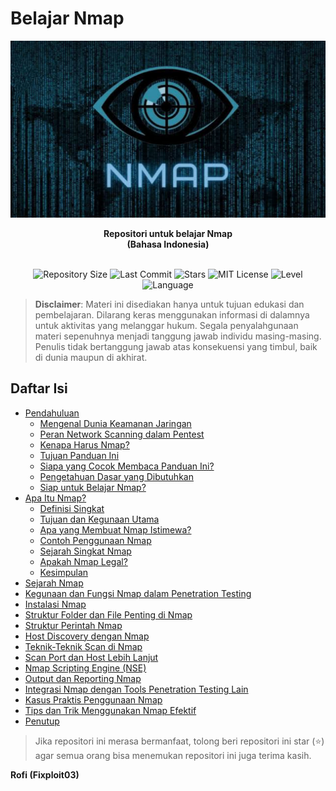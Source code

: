 # Belajar Nmap

![](https://github.com/fixploit03/Belajar-Nmap/blob/main/img/nmap.jpg)

<div align="center">
  <b>Repositori untuk belajar Nmap</b>
</div>

<div align="center">
  <b>(Bahasa Indonesia)</b>
</div><br>

<p align="center">
  <img src="https://img.shields.io/github/repo-size/fixploit03/Belajar-Nmap?label=Repository%20Size" alt="Repository Size">
  <img src="https://img.shields.io/github/last-commit/fixploit03/Belajar-Nmap?label=Last%20Commit" alt="Last Commit">
  <img src="https://img.shields.io/github/stars/fixploit03/Belajar-Nmap?style=social&label=Stars" alt="Stars">
  <img src="https://img.shields.io/github/license/fixploit03/Belajar-Nmap?label=License&color=blue" alt="MIT License">
  <img src="https://img.shields.io/badge/Level-Beginner%20%E2%86%92%20Advanced-blueviolet" alt="Level">
  <img src="https://img.shields.io/badge/Language-Indonesian-red" alt="Language">
</p>

> **Disclaimer**: Materi ini disediakan hanya untuk tujuan edukasi dan pembelajaran. Dilarang keras menggunakan informasi di dalamnya untuk aktivitas yang melanggar hukum. Segala penyalahgunaan materi sepenuhnya menjadi tanggung jawab individu masing-masing. Penulis tidak bertanggung jawab atas konsekuensi yang timbul, baik di dunia maupun di akhirat.

## Daftar Isi
- [Pendahuluan](https://github.com/fixploit03/Belajar-Nmap/blob/main/resource/Pendahuluan.md)
  - [Mengenal Dunia Keamanan Jaringan](https://github.com/fixploit03/Belajar-Nmap/blob/main/resource/Pendahuluan.md#a-mengenal-dunia-keamanan-jaringan)
  - [Peran Network Scanning dalam Pentest](https://github.com/fixploit03/Belajar-Nmap/blob/main/resource/Pendahuluan.md#b-peran-network-scanning-dalam-pentest)
  - [Kenapa Harus Nmap?](https://github.com/fixploit03/Belajar-Nmap/blob/main/resource/Pendahuluan.md#c-kenapa-harus-nmap)
  - [Tujuan Panduan Ini](https://github.com/fixploit03/Belajar-Nmap/blob/main/resource/Pendahuluan.md#d-tujuan-panduan-ini)
  - [Siapa yang Cocok Membaca Panduan Ini?](https://github.com/fixploit03/Belajar-Nmap/blob/main/resource/Pendahuluan.md#e-siapa-yang-cocok-membaca-panduan-ini)
  - [Pengetahuan Dasar yang Dibutuhkan](https://github.com/fixploit03/Belajar-Nmap/blob/main/resource/Pendahuluan.md#f-pengetahuan-dasar-yang-dibutuhkan)
  - [Siap untuk Belajar Nmap?](https://github.com/fixploit03/Belajar-Nmap/blob/main/resource/Pendahuluan.md#siap-untuk-belajar-nmap)
- [Apa Itu Nmap?](https://github.com/fixploit03/Belajar-Nmap/blob/main/resource/Apa%20Itu%20Nmap%3F.md)
  - [Definisi Singkat](https://github.com/fixploit03/Belajar-Nmap/blob/main/resource/Apa%20Itu%20Nmap%3F.md#a-definisi-singkat)
  - [Tujuan dan Kegunaan Utama](https://github.com/fixploit03/Belajar-Nmap/blob/main/resource/Apa%20Itu%20Nmap%3F.md#b-tujuan-dan-kegunaan-utama)
  - [Apa yang Membuat Nmap Istimewa?](https://github.com/fixploit03/Belajar-Nmap/blob/main/resource/Apa%20Itu%20Nmap%3F.md#c-apa-yang-membuat-nmap-istimewa)
  - [Contoh Penggunaan Nmap](https://github.com/fixploit03/Belajar-Nmap/blob/main/resource/Apa%20Itu%20Nmap%3F.md#d-contoh-penggunaan-nmap)
  - [Sejarah Singkat Nmap](https://github.com/fixploit03/Belajar-Nmap/blob/main/resource/Apa%20Itu%20Nmap%3F.md#e-sejarah-singkat-nmap)
  - [Apakah Nmap Legal?](https://github.com/fixploit03/Belajar-Nmap/blob/main/resource/Apa%20Itu%20Nmap%3F.md#f-apakah-nmap-legal)
  - [Kesimpulan](https://github.com/fixploit03/Belajar-Nmap/blob/main/resource/Apa%20Itu%20Nmap%3F.md#kesimpulan)
- [Sejarah Nmap](https://github.com/fixploit03/Belajar-Nmap/blob/main/resource/Sejarah%20Nmap.md)
- [Kegunaan dan Fungsi Nmap dalam Penetration Testing](https://github.com/fixploit03/Belajar-Nmap/blob/main/resource/Kegunaan%20dan%20Fungsi%20Nmap%20dalam%20Penetration%20Testing.md)
- [Instalasi Nmap](https://github.com/fixploit03/Belajar-Nmap/blob/main/resource/Instalasi%20Nmap.md)
- [Struktur Folder dan File Penting di Nmap](https://github.com/fixploit03/Belajar-Nmap/blob/main/resource/Struktur%20Folder%20dan%20File%20Penting%20di%20Nmap.md)
- [Struktur Perintah Nmap](https://github.com/fixploit03/Belajar-Nmap/blob/main/resource/Struktur%20Perintah%20Nmap.md)
- [Host Discovery dengan Nmap](https://github.com/fixploit03/Belajar-Nmap/blob/main/resource/Host%20Discovery%20dengan%20Nmap.md)
- [Teknik-Teknik Scan di Nmap](https://github.com/fixploit03/Belajar-Nmap/blob/main/resource/Teknik-Teknik%20Scan%20di%20Nmap.md)
- [Scan Port dan Host Lebih Lanjut](https://github.com/fixploit03/Belajar-Nmap/blob/main/resource/Scan%20Port%20dan%20Host%20Lebih%20Lanjut.md)
- [Nmap Scripting Engine (NSE)](https://github.com/fixploit03/Belajar-Nmap/blob/main/resource/Nmap%20Scripting%20Engine%20(NSE).md)
- [Output dan Reporting Nmap](https://github.com/fixploit03/Belajar-Nmap/blob/main/resource/Output%20dan%20Reporting%20Nmap.md)
- [Integrasi Nmap dengan Tools Penetration Testing Lain](https://github.com/fixploit03/Belajar-Nmap/blob/main/resource/Integrasi%20Nmap%20dengan%20Tools%20Penetration%20Testing%20Lain.md)
- [Kasus Praktis Penggunaan Nmap](https://github.com/fixploit03/Belajar-Nmap/blob/main/resource/Kasus%20Praktis%20Penggunaan%20Nmap.md)
- [Tips dan Trik Menggunakan Nmap Efektif](https://github.com/fixploit03/Belajar-Nmap/blob/main/resource/Tips%20dan%20Trik%20Menggunakan%20Nmap%20Efektif.md)
- [Penutup](https://github.com/fixploit03/Belajar-Nmap/blob/main/resource/Penutup.md)
  
> Jika repositori ini merasa bermanfaat, tolong beri repositori ini star (⭐) agar semua orang bisa menemukan repositori ini juga terima kasih.

**Rofi (Fixploit03)**
